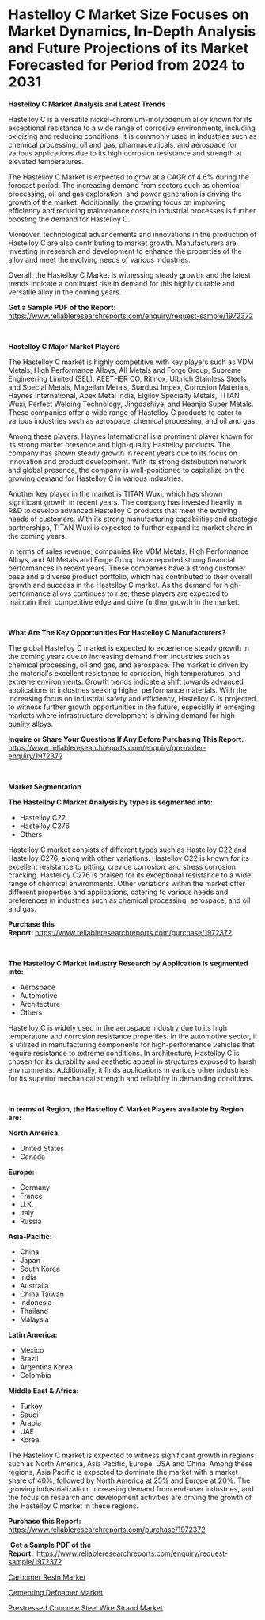<p><h1>Hastelloy C Market Size Focuses on Market Dynamics, In-Depth Analysis and Future Projections of its Market Forecasted for Period from 2024 to 2031</h1></p><p><strong>Hastelloy C Market Analysis and Latest Trends</strong></p>
<p><p>Hastelloy C is a versatile nickel-chromium-molybdenum alloy known for its exceptional resistance to a wide range of corrosive environments, including oxidizing and reducing conditions. It is commonly used in industries such as chemical processing, oil and gas, pharmaceuticals, and aerospace for various applications due to its high corrosion resistance and strength at elevated temperatures.</p><p>The Hastelloy C Market is expected to grow at a CAGR of 4.6% during the forecast period. The increasing demand from sectors such as chemical processing, oil and gas exploration, and power generation is driving the growth of the market. Additionally, the growing focus on improving efficiency and reducing maintenance costs in industrial processes is further boosting the demand for Hastelloy C.</p><p>Moreover, technological advancements and innovations in the production of Hastelloy C are also contributing to market growth. Manufacturers are investing in research and development to enhance the properties of the alloy and meet the evolving needs of various industries.</p><p>Overall, the Hastelloy C Market is witnessing steady growth, and the latest trends indicate a continued rise in demand for this highly durable and versatile alloy in the coming years.</p></p>
<p><strong>Get a Sample PDF of the Report:&nbsp;</strong> <a href="https://www.reliableresearchreports.com/enquiry/request-sample/1972372">https://www.reliableresearchreports.com/enquiry/request-sample/1972372</a></p>
<p>&nbsp;</p>
<p><strong>Hastelloy C Major Market Players</strong></p>
<p><p>The Hastelloy C market is highly competitive with key players such as VDM Metals, High Performance Alloys, All Metals and Forge Group, Supreme Engineering Limited (SEL), AEETHER CO, Ritinox, Ulbrich Stainless Steels and Special Metals, Magellan Metals, Stardust Impex, Corrosion Materials, Haynes International, Apex Metal India, Elgiloy Specialty Metals, TITAN Wuxi, Perfect Welding Technology, Jingdashiye, and Heanjia Super Metals. These companies offer a wide range of Hastelloy C products to cater to various industries such as aerospace, chemical processing, and oil and gas.</p><p>Among these players, Haynes International is a prominent player known for its strong market presence and high-quality Hastelloy products. The company has shown steady growth in recent years due to its focus on innovation and product development. With its strong distribution network and global presence, the company is well-positioned to capitalize on the growing demand for Hastelloy C in various industries.</p><p>Another key player in the market is TITAN Wuxi, which has shown significant growth in recent years. The company has invested heavily in R&D to develop advanced Hastelloy C products that meet the evolving needs of customers. With its strong manufacturing capabilities and strategic partnerships, TITAN Wuxi is expected to further expand its market share in the coming years.</p><p>In terms of sales revenue, companies like VDM Metals, High Performance Alloys, and All Metals and Forge Group have reported strong financial performances in recent years. These companies have a strong customer base and a diverse product portfolio, which has contributed to their overall growth and success in the Hastelloy C market. As the demand for high-performance alloys continues to rise, these players are expected to maintain their competitive edge and drive further growth in the market.</p></p>
<p>&nbsp;</p>
<p><strong>What Are The Key Opportunities For Hastelloy C Manufacturers?</strong></p>
<p><p>The global Hastelloy C market is expected to experience steady growth in the coming years due to increasing demand from industries such as chemical processing, oil and gas, and aerospace. The market is driven by the material's excellent resistance to corrosion, high temperatures, and extreme environments. Growth trends indicate a shift towards advanced applications in industries seeking higher performance materials. With the increasing focus on industrial safety and efficiency, Hastelloy C is projected to witness further growth opportunities in the future, especially in emerging markets where infrastructure development is driving demand for high-quality alloys.</p></p>
<p><strong>Inquire or Share Your Questions If Any Before Purchasing This Report:</strong> <a href="https://www.reliableresearchreports.com/enquiry/pre-order-enquiry/1972372">https://www.reliableresearchreports.com/enquiry/pre-order-enquiry/1972372</a></p>
<p>&nbsp;</p>
<p><strong>Market Segmentation</strong></p>
<p><strong>The Hastelloy C Market Analysis by types is segmented into:</strong></p>
<p><ul><li>Hastelloy C22</li><li>Hastelloy C276</li><li>Others</li></ul></p>
<p><p>Hastelloy C market consists of different types such as Hastelloy C22 and Hastelloy C276, along with other variations. Hastelloy C22 is known for its excellent resistance to pitting, crevice corrosion, and stress corrosion cracking. Hastelloy C276 is praised for its exceptional resistance to a wide range of chemical environments. Other variations within the market offer different properties and applications, catering to various needs and preferences in industries such as chemical processing, aerospace, and oil and gas.</p></p>
<p><strong>Purchase this Report:&nbsp;</strong><a href="https://www.reliableresearchreports.com/purchase/1972372">https://www.reliableresearchreports.com/purchase/1972372</a></p>
<p>&nbsp;</p>
<p><strong>The Hastelloy C Market Industry Research by Application is segmented into:</strong></p>
<p><ul><li>Aerospace</li><li>Automotive</li><li>Architecture</li><li>Others</li></ul></p>
<p><p>Hastelloy C is widely used in the aerospace industry due to its high temperature and corrosion resistance properties. In the automotive sector, it is utilized in manufacturing components for high-performance vehicles that require resistance to extreme conditions. In architecture, Hastelloy C is chosen for its durability and aesthetic appeal in structures exposed to harsh environments. Additionally, it finds applications in various other industries for its superior mechanical strength and reliability in demanding conditions.</p></p>
<p>&nbsp;</p>
<p><strong>In terms of Region, the Hastelloy C Market Players available by Region are:</strong></p>
<p>
    <p> <strong> North America: </strong>
        <ul>
            <li>United States</li>
            <li>Canada</li>
        </ul>
        </p> 
    <p> <strong> Europe: </strong>
        <ul>
            <li>Germany</li>
            <li>France</li>
            <li>U.K.</li>
            <li>Italy</li>
            <li>Russia</li>
        </ul>
        </p> 
    <p> <strong> Asia-Pacific: </strong>
        <ul>
            <li>China</li>
            <li>Japan</li>
            <li>South Korea</li>
            <li>India</li>
            <li>Australia</li>
            <li>China Taiwan</li>
            <li>Indonesia</li>
            <li>Thailand</li>
            <li>Malaysia</li>
        </ul>
        </p> 
    <p> <strong> Latin America: </strong>
        <ul>
            <li>Mexico</li>
            <li>Brazil</li>
            <li>Argentina Korea</li>
            <li>Colombia</li>
        </ul>
        </p> 
    <p> <strong> Middle East & Africa: </strong>
        <ul>
            <li>Turkey</li>
            <li>Saudi</li>
            <li>Arabia</li>
            <li>UAE</li>
            <li>Korea</li>
        </ul>
    </p>
    </p>
<p><p>The Hastelloy C market is expected to witness significant growth in regions such as North America, Asia Pacific, Europe, USA and China. Among these regions, Asia Pacific is expected to dominate the market with a market share of 40%, followed by North America at 25% and Europe at 20%. The growing industrialization, increasing demand from end-user industries, and the focus on research and development activities are driving the growth of the Hastelloy C market in these regions.</p></p>
<p><strong>Purchase this Report: </strong><a href="https://www.reliableresearchreports.com/purchase/1972372">https://www.reliableresearchreports.com/purchase/1972372</a></p>
<p>&nbsp;<strong>Get a Sample PDF of the Report:&nbsp;&nbsp;</strong><a href="https://www.reliableresearchreports.com/enquiry/request-sample/1972372">https://www.reliableresearchreports.com/enquiry/request-sample/1972372</a></p>
<p><strong></strong></p>
<p><p><a href="https://github.com/wwwkeltoum/Market-Research-Report-List-2/blob/main/carbomer-resin-market.md">Carbomer Resin Market</a></p><p><a href="https://github.com/nicholepatriciadoylenwnrjr0/Market-Research-Report-List-1/blob/main/cementing-defoamer-market.md">Cementing Defoamer Market</a></p><p><a href="https://github.com/gamblestampleyjenny50m5sl6/Market-Research-Report-List-1/blob/main/prestressed-concrete-steel-wire-strand-market.md">Prestressed Concrete Steel Wire Strand Market</a></p></p>